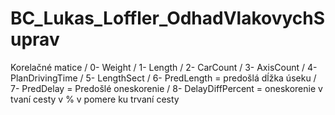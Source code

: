 # BC_Lukas_Loffler_OdhadVlakovychSuprav

Korelačné matice
/
0-  Weight
/
1- Length
/
2- CarCount
/
3- AxisCount
/
4- PlanDrivingTime
/
5- LengthSect 
/
6- PredLength = predošlá dĺžka úseku
/
7- PredDelay = Predošlé oneskorenie
/
8- DelayDiffPercent = oneskorenie v tvaní cesty v % v pomere ku trvaní cesty
